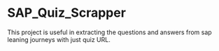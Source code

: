 # SAP_Quiz_Scrapper
This project is useful in extracting the questions and answers from sap leaning journeys with just quiz URL.
